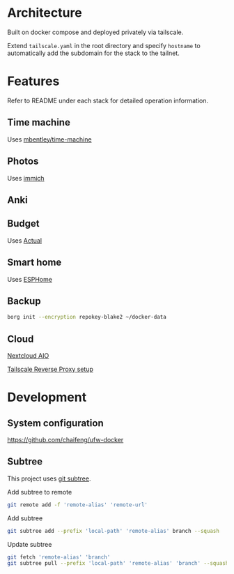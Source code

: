 # Architecture

Built on docker compose and deployed privately via tailscale.

Extend `tailscale.yaml` in the root directory and specify `hostname` to automatically add the subdomain for the stack to the tailnet.

# Features

Refer to README under each stack for detailed operation information.

## Time machine

Uses [mbentley/time-machine](https://github.com/mbentley/docker-timemachine)

## Photos

Uses [immich](https://immich.app/)

## Anki

## Budget

Uses [Actual](https://github.com/actualbudget/actual-server)

## Smart home

Uses [ESPHome](https://esphome.io/guides/getting_started_command_line)

## Backup

```bash
borg init --encryption repokey-blake2 ~/docker-data
```
## Cloud 

[Nextcloud AIO](https://github.com/nextcloud/all-in-one#nextcloud-all-in-one)

[Tailscale Reverse Proxy setup](https://github.com/nextcloud/all-in-one/discussions/5439)

# Development

## System configuration

https://github.com/chaifeng/ufw-docker

## Subtree

This project uses [git subtree](https://www.atlassian.com/git/tutorials/git-subtree). 

Add subtree to remote

```bash
git remote add -f 'remote-alias' 'remote-url'
```

Add subtree


```bash
git subtree add --prefix 'local-path' 'remote-alias' branch --squash
```
Update subtree

```bash
git fetch 'remote-alias' 'branch'
git subtree pull --prefix 'local-path' 'remote-alias' 'branch' --squash
```
